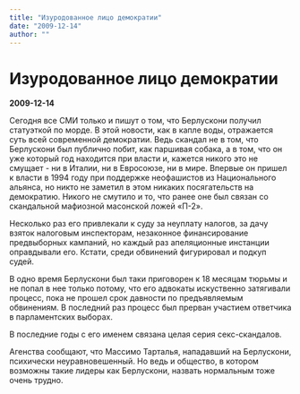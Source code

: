 ```yaml
---
title: "Изуродованное лицо демократии"
date: "2009-12-14"
author: ""
---
```


# Изуродованное лицо демократии

**2009-12-14** 

Сегодня все СМИ только и пишут о том, что Берлускони получил статуэткой по морде. В этой новости, как в капле воды, отражается суть всей современной демократии. Ведь скандал не в том, что Берлускони был публично побит, как паршивая собака, а в том, что он уже который год находится при власти и, кажется никого это не смущает - ни в Италии, ни в Евросоюзе, ни в мире. Впервые он пришел к власти в 1994 году при поддержке неофашистов из Национального альянса, но никто не заметил в этом никаких посягательств на демократию. Никого не смутило и то, что ранее оне был связан со скандальной мафиозной масонской ложей «П-2».



Несколько раз его привлекали к суду за неуплату налогов, за дачу взяток налоговым инспекторам, незаконное финансирование предвыборных кампаний, но каждый раз апеляционные инстанции оправдывали его. Кстати, среди обвинений фигурировал и подкуп судей.

В одно время Берлускони был таки приговорен к 18 месяцам тюрьмы и не попал в нее только потому, что его адвокаты искуственно затягивали процесс, пока не прошел срок давности по предъявляемым обвинениям. В последний раз процесс был прерван участием ответчика в парламентских выборах.

В последние годы с его именем связана целая серия секс-скандалов.

Агенства сообщают, что Массимо Тарталья, нападавший на Берлускони, психически неуравновешенный. Но ведь и общество, в котором возможны такие лидеры как Берлускони, назвать нормальным тоже очень трудно.